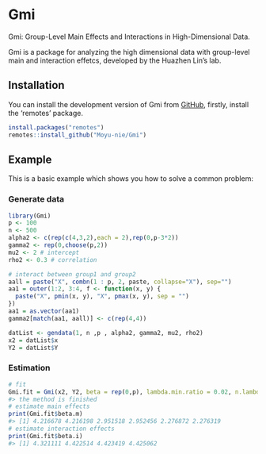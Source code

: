 
<!-- README.md is generated from README.Rmd. Please edit that file -->

# Gmi

<!-- badges: start -->

<!-- badges: end -->

Gmi: Group-Level Main Effects and Interactions in High-Dimensional Data.

Gmi is a package for analyzing the high dimensional data with
group-level main and interaction effetcs, developed by the Huazhen Lin’s
lab.

## Installation

You can install the development version of Gmi from
[GitHub](https://github.com/), firstly, install the ‘remotes’ package.

``` r
install.packages("remotes")
remotes::install_github("Moyu-nie/Gmi")
```

## Example

This is a basic example which shows you how to solve a common problem:

### Generate data

``` r
library(Gmi)
p <- 100
n <- 500
alpha2 <- c(rep(c(4,3,2),each = 2),rep(0,p-3*2))
gamma2 <- rep(0,choose(p,2))
mu2 <- 2 # intercept
rho2 <- 0.3 # correlation 

# interact between group1 and group2
aall = paste("X", combn(1 : p, 2, paste, collapse="X"), sep="")
aa1 = outer(1:2, 3:4, f <- function(x, y) {
  paste("X", pmin(x, y), "X", pmax(x, y), sep = "")
})
aa1 = as.vector(aa1)
gamma2[match(aa1, aall)] <- c(rep(4,4))

datList <- gendata(1, n ,p , alpha2, gamma2, mu2, rho2)
x2 = datList$x
Y2 = datList$Y
```

### Estimation

``` r
# fit
Gmi.fit = Gmi(x2, Y2, beta = rep(0,p), lambda.min.ratio = 0.02, n.lambda = 100, penalty = "SCAD", eta = 0.6, tune = "EBIC")
#> the method is finished
# estimate main effects
print(Gmi.fit$beta.m)
#> [1] 4.216678 4.216198 2.951518 2.952456 2.276872 2.276319
# estimate interaction effects
print(Gmi.fit$beta.i)
#> [1] 4.321111 4.422514 4.423419 4.425062
```
